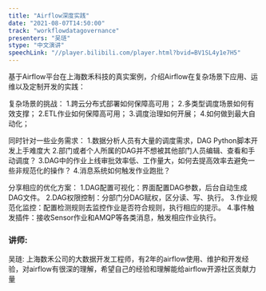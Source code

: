 ```yaml
---
title: "Airflow深度实践"
date: "2021-08-07T14:50:00" 
track: "workflowdatagovernance"
presenters: "吴琏"
stype: "中文演讲"
speechLink: "//player.bilibili.com/player.html?bvid=BV1SL4y1e7H5"
---
```

基于Airflow平台在上海数禾科技的真实案例，介绍Airflow在复杂场景下应用、运维以及定制开发的实践：
 
 复杂场景的挑战：
  1.跨云分布式部署如何保障高可用；
  2.多类型调度场景如何有效支撑； 
  2.ETL作业如何保障高可用； 
  3.调度治理如何开展；
  4.如何做到最大自动化；

 同时针对一些业务需求：
  1.数据分析人员有大量的调度需求，DAG Python脚本开发上手难度大
  2.部门或者个人所属的DAG并不想被其他部门人员编辑、查看和手动调度？
  3.DAG中的作业上线审批效率低、工作量大，如何去提高效率去避免一些非规范化的操作？
  4.消息系统如何触发作业跑批？
 
 分享相应的优化方案：
  1.DAG配置可视化：界面配置DAG参数，后台自动生成DAG文件。
  2.DAG权限控制：分部门分DAG赋权，区分读、写、执行。
  3.作业规范化监控：配置检测规则去监控作业是否符合规则，执行相应的提示。
  4.事件触发插件：接收Sensor作业和AMQP等各类消息，触发相应作业执行。
 ### 讲师: 
 吴琏: 上海数禾公司的大数据开发工程师，有2年的airflow使用、维护和开发经验，对airflow有很深的理解，希望自己的经验和理解能给airflow开源社区贡献力量